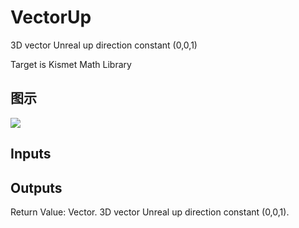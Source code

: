 # VectorUp

3D vector Unreal up direction constant (0,0,1)

Target is Kismet Math Library

## 图示

![]($-20221218-19582018.png)

## Inputs

## Outputs

Return Value: Vector. 3D vector Unreal up direction constant (0,0,1).

